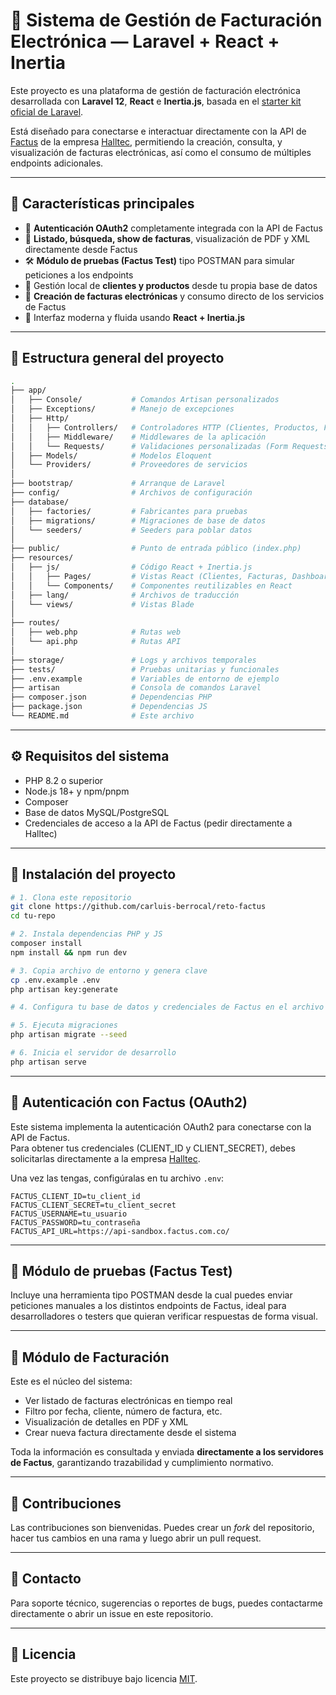 # 📄 Sistema de Gestión de Facturación Electrónica — Laravel + React + Inertia

Este proyecto es una plataforma de gestión de facturación electrónica desarrollada con **Laravel 12**, **React** e **Inertia.js**, basada en el [starter kit oficial de Laravel](https://laravel.com/docs/starter-kits).

Está diseñado para conectarse e interactuar directamente con la API de [Factus](https://developers.factus.com.co/) de la empresa [Halltec](https://halltec.co/), permitiendo la creación, consulta, y visualización de facturas electrónicas, así como el consumo de múltiples endpoints adicionales.

---

## 🚀 Características principales

- 🔐 **Autenticación OAuth2** completamente integrada con la API de Factus
- 🧾 **Listado, búsqueda, show de facturas**, visualización de PDF y XML directamente desde Factus
- 🛠️ **Módulo de pruebas (Factus Test)** tipo POSTMAN para simular peticiones a los endpoints
- 👥 Gestión local de **clientes y productos** desde tu propia base de datos
- 🧾 **Creación de facturas electrónicas** y consumo directo de los servicios de Factus
- 🧩 Interfaz moderna y fluida usando **React + Inertia.js**

---

## 📂 Estructura general del proyecto

```bash
.
├── app/
│   ├── Console/           # Comandos Artisan personalizados
│   ├── Exceptions/        # Manejo de excepciones
│   ├── Http/
│   │   ├── Controllers/   # Controladores HTTP (Clientes, Productos, Facturas, etc.)
│   │   ├── Middleware/    # Middlewares de la aplicación
│   │   └── Requests/      # Validaciones personalizadas (Form Requests)
│   ├── Models/            # Modelos Eloquent
│   └── Providers/         # Proveedores de servicios
│
├── bootstrap/             # Arranque de Laravel
├── config/                # Archivos de configuración
├── database/
│   ├── factories/         # Fabricantes para pruebas
│   ├── migrations/        # Migraciones de base de datos
│   └── seeders/           # Seeders para poblar datos
│
├── public/                # Punto de entrada público (index.php)
├── resources/
│   ├── js/                # Código React + Inertia.js
│   │   ├── Pages/         # Vistas React (Clientes, Facturas, Dashboard, etc.)
│   │   └── Components/    # Componentes reutilizables en React
│   ├── lang/              # Archivos de traducción
│   └── views/             # Vistas Blade
│
├── routes/
│   ├── web.php            # Rutas web
│   └── api.php            # Rutas API
│
├── storage/               # Logs y archivos temporales
├── tests/                 # Pruebas unitarias y funcionales
├── .env.example           # Variables de entorno de ejemplo
├── artisan                # Consola de comandos Laravel
├── composer.json          # Dependencias PHP
├── package.json           # Dependencias JS
└── README.md              # Este archivo
```

---

## ⚙️ Requisitos del sistema

- PHP 8.2 o superior
- Node.js 18+ y npm/pnpm
- Composer
- Base de datos MySQL/PostgreSQL
- Credenciales de acceso a la API de Factus (pedir directamente a Halltec)

---

## 🔧 Instalación del proyecto

```bash
# 1. Clona este repositorio
git clone https://github.com/carluis-berrocal/reto-factus
cd tu-repo

# 2. Instala dependencias PHP y JS
composer install
npm install && npm run dev

# 3. Copia archivo de entorno y genera clave
cp .env.example .env
php artisan key:generate

# 4. Configura tu base de datos y credenciales de Factus en el archivo .env

# 5. Ejecuta migraciones
php artisan migrate --seed

# 6. Inicia el servidor de desarrollo
php artisan serve
```

---

## 🔐 Autenticación con Factus (OAuth2)

Este sistema implementa la autenticación OAuth2 para conectarse con la API de Factus.  
Para obtener tus credenciales (CLIENT_ID y CLIENT_SECRET), debes solicitarlas directamente a la empresa [Halltec](https://halltec.co/).

Una vez las tengas, configúralas en tu archivo `.env`:

```env
FACTUS_CLIENT_ID=tu_client_id
FACTUS_CLIENT_SECRET=tu_client_secret
FACTUS_USERNAME=tu_usuario
FACTUS_PASSWORD=tu_contraseña
FACTUS_API_URL=https://api-sandbox.factus.com.co/
```

---

## 🧪 Módulo de pruebas (Factus Test)

Incluye una herramienta tipo POSTMAN desde la cual puedes enviar peticiones manuales a los distintos endpoints de Factus, ideal para desarrolladores o testers que quieran verificar respuestas de forma visual.

---

## 📄 Módulo de Facturación

Este es el núcleo del sistema:

- Ver listado de facturas electrónicas en tiempo real
- Filtro por fecha, cliente, número de factura, etc.
- Visualización de detalles en PDF y XML
- Crear nueva factura directamente desde el sistema

Toda la información es consultada y enviada **directamente a los servidores de Factus**, garantizando trazabilidad y cumplimiento normativo.

---

## 🤝 Contribuciones

Las contribuciones son bienvenidas. Puedes crear un *fork* del repositorio, hacer tus cambios en una rama y luego abrir un pull request.

---

## 📩 Contacto

Para soporte técnico, sugerencias o reportes de bugs, puedes contactarme directamente o abrir un issue en este repositorio.

---

## 📄 Licencia

Este proyecto se distribuye bajo licencia [MIT](LICENSE).
